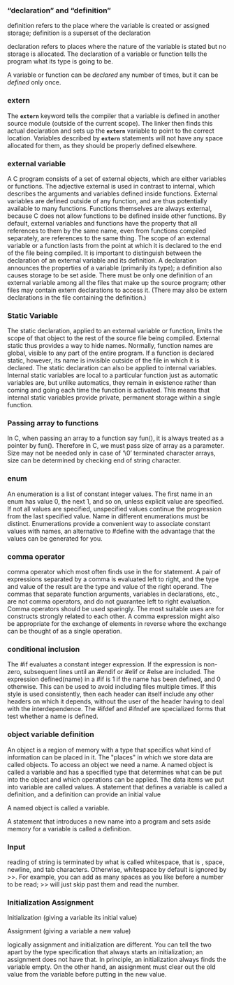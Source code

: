 ### “declaration” and “definition”

definition refers to the place where the variable is created or assigned storage; definition is a superset of the declaration

declaration refers to places where the nature of the variable is stated but no storage is allocated. The declaration of a variable or function tells the program what its type is going to be.

A variable or function can be *declared* any number of times, but it can be *defined* only once.



### extern 

The **`extern`** keyword tells the compiler that a variable is defined in another source module (outside of the current scope). The linker then finds this actual declaration and sets up the **`extern`** variable to point to the correct location. Variables described by **`extern`** statements will not have any space allocated for them, as they should be properly defined elsewhere.



### external variable

A C program consists of a set of external objects, which are either variables or functions. The adjective external is used in contrast to internal, which describes the arguments and variables defined inside functions. External variables are defined outside of any function, and are thus potentially available to many functions. Functions themselves are always external, because C does not allow functions to be defined inside other functions. By default, external variables and functions have the property that all references to them by the same name, even from functions compiled separately, are references to the same thing.  The scope of an external variable or a function lasts from the point at which it is declared to the end of the file being compiled. It is important to distinguish between the declaration of an external variable and its definition. A declaration  announces the properties of a variable (primarily its type); a definition also causes storage to be set aside. There must be only one definition of an external variable among all the files that make up the source program; other files may contain extern declarations to access it. (There may also be extern declarations in the file containing the definition.)



### Static Variable

The static declaration, applied to an external variable or function, limits the scope of that object to the rest of the source file being compiled. External static thus provides a way to hide names. Normally, function names are global, visible to any part of the entire program. If a function is declared static, however, its name is invisible outside of the file in which it is declared. 
The static declaration can also be applied to internal variables. Internal static  variables are local to a particular function just as automatic variables are, but unlike automatics, they remain in existence rather than coming and going each time the function is activated. This means that internal static variables provide private, permanent storage within a single function.



### Passing array to functions

In C, when passing an array to a function say fun(), it is always treated as a pointer by fun(). Therefore in C, we must pass size of array as a parameter. Size may not be needed only in case of ‘\0’ terminated character arrays, size can be determined by checking end of string character.



### enum

An enumeration is a list of constant integer values. The first name in an enum has value 0, the next 1, and so on, unless explicit value are specified. If not all values are specified, unspecified values continue the progression from the last specified value. Name in different enumerations must be distinct. Enumerations provide a convenient way to associate constant values with names, an alternative to #define with the advantage that the values can be generated for you.



### comma operator

comma operator which most often finds use in the for statement. A pair of expressions separated by a comma is evaluated left to right, and the type and value of the result are the type and value of the right operand. The commas that separate function arguments, variables in declarations, etc., are not comma operators, and do not guarantee left to right evaluation. Comma operators should be used sparingly. The most suitable uses are for constructs strongly related to each other. A comma expression might also be appropriate for the exchange of elements in reverse where the exchange can be thought of as a single operation.

### conditional inclusion

The #if evaluates a constant integer expression. If the expression is non-zero, subsequent lines until an #endif or #elif or #else are included. The expression defined(name) in a #if is 1 if the name has been defined, and 0 otherwise. This can be used to avoid including files multiple times. If this style is used consistently, then each header can itself include any other headers on which it depends, without the user of the header having to deal with the interdependence. The #ifdef and #ifndef are specialized forms that test whether a name is defined.



### object variable definition

An object is a region of memory with a type that specifics what kind of information can be placed in it. The "places"  in which we store data are called objects. To access an object we need a name. A named object is called a variable and has a specified type that determines what can be put into the object and which operations can be applied. The data items we put into variable are called values. A statement that defines a variable is called a definition, and a definition can provide an initial value

A named object is called a variable.

A statement that introduces a new name into a program and sets aside memory for a variable is called a definition.

### Input

reading of string is terminated by what is called whitespace, that is , space, newline, and tab characters. Otherwise, whitespace by default is ignored by >>. For example, you can add as many spaces as you like before a number to be read; >> will just skip past them and read the number.

### Initialization Assignment

Initialization (giving a variable its initial value)

Assignment (giving a variable a new value)

logically assignment and initialization are different. You can tell the two apart by the type specification that always starts an initialization; an assignment does not have that. In principle, an initialization always finds the variable empty. On the other hand, an assignment must clear out the old value from the variable before putting in the new value.